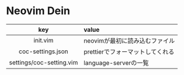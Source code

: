 # Neovim Dein

|key|value|
|:---:|:---|
|init.vim|neovimが最初に読み込むファイル|
|coc-settings.json|prettierでフォーマットしてくれる|
|settings/coc-setting.vim|language-serverの一覧|


